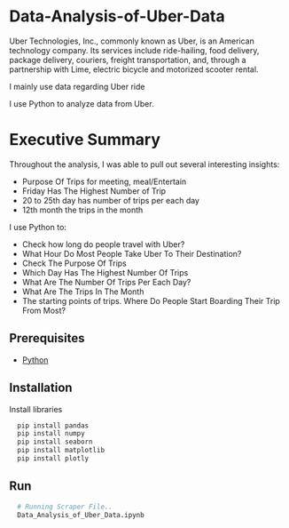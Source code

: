 # Data-Analysis-of-Uber-Data

Uber Technologies, Inc., commonly known as Uber, is an American technology company. Its services include ride-hailing, food delivery, package delivery, couriers, freight transportation, and, through a partnership with Lime, electric bicycle and motorized scooter rental.

I mainly use data regarding Uber ride

I use Python to analyze data from Uber.

# Executive Summary
Throughout the analysis, I was able to pull out several interesting insights:
- Purpose Of Trips for meeting, meal/Entertain
- Friday Has The Highest Number of Trip
- 20 to 25th day has number of trips per each day
- 12th month the trips in the month

I use Python to:

- Check how long do people travel with Uber?
- What Hour Do Most People Take Uber To Their Destination?
- Check The Purpose Of Trips
- Which Day Has The Highest Number Of Trips
- What Are The Number Of Trips Per Each Day?
- What Are The Trips In The Month
- The starting points of trips. Where Do People Start Boarding Their Trip From Most?

## **Prerequisites**
 - [Python](https://www.python.org/downloads/)
 
## Installation
Install libraries 
```bash
  pip install pandas
  pip install numpy
  pip install seaborn
  pip install matplotlib
  pip install plotly
```
## Run
```bash
  # Running Scraper File..
  Data_Analysis_of_Uber_Data.ipynb 
 ```
